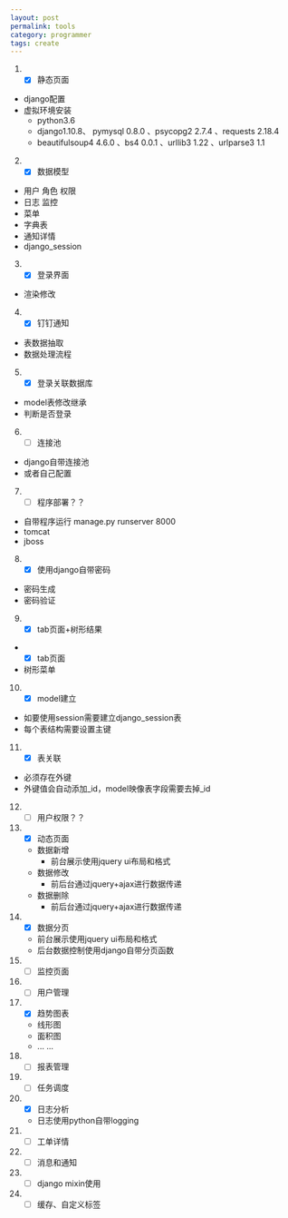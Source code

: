 ```yaml
---
layout: post
permalink: tools
category: programmer
tags: create
---
```

1. - [x] 静态页面
  - django配置
  - 虚拟环境安装 
    - python3.6
    - django1.10.8、 pymysql 0.8.0 、psycopg2 2.7.4 、requests 2.18.4
    - beautifulsoup4 4.6.0 、bs4 0.0.1 、urllib3 1.22 、urlparse3 1.1

2. - [x] 数据模型
+ 用户 角色 权限 
+ 日志 监控 
+ 菜单 
+ 字典表 
+ 通知详情
+ django_session

3. - [x] 登录界面
+ 渲染修改

4. - [x] 钉钉通知
+ 表数据抽取
+ 数据处理流程

5. - [x] 登录关联数据库
+ model表修改继承
+ 判断是否登录

6. - [ ] 连接池
+ django自带连接池
+ 或者自己配置

7. - [ ] 程序部署？？
+ 自带程序运行 manage.py runserver 8000
+ tomcat
+ jboss

8. - [x] 使用django自带密码
+ 密码生成
+ 密码验证

9. - [x] tab页面+树形结果
+ - [x] tab页面
+ 树形菜单

10. - [x] model建立
+ 如要使用session需要建立django_session表
+ 每个表结构需要设置主键

11. - [x] 表关联
+ 必须存在外键
+ 外键值会自动添加_id，model映像表字段需要去掉_id

12. - [ ] 用户权限？？

13. - [x] 动态页面
    - 数据新增
      - 前台展示使用jquery ui布局和格式 
    - 数据修改
      - 前后台通过jquery+ajax进行数据传递 
    - 数据删除
      - 前后台通过jquery+ajax进行数据传递  
14. - [x] 数据分页
    - 前台展示使用jquery ui布局和格式 
    - 后台数据控制使用django自带分页函数
15. - [ ] 监控页面
16. - [ ] 用户管理
17. - [x] 趋势图表
    - 线形图
    - 面积图
    - ... ...
18. - [ ] 报表管理
19. - [ ] 任务调度
20. - [x] 日志分析
    - 日志使用python自带logging
21. - [ ] 工单详情
22. - [ ] 消息和通知
23. - [ ] django mixin使用
24. - [ ] 缓存、自定义标签